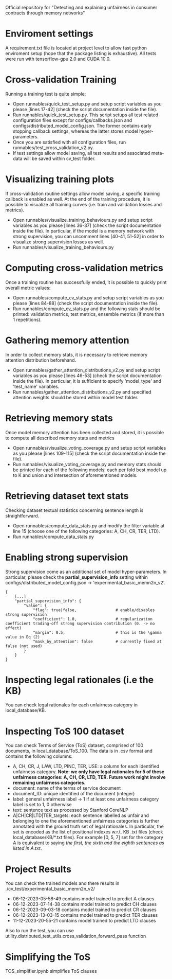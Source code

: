 Official repository for "Detecting and explaining unfairness in consumer contracts through memory networks"

# Enviroment settings

A requirement.txt file is located at project level to allow fast python enviroment setup (hope that the package listing is exhaustive). All tests were run with tensorflow-gpu 2.0 and CUDA 10.0.

# Cross-validation Training

Running a training test is quite simple:

* Open runnables/quick_test_setup.py and setup script variables as you please [lines 17-42] (check the script documentation inside the file).
* Run runnables/quick_test_setup.py. This script setups all test related configuration files except for configs/callbacks.json and configs/distributed_model_config.json. The former contains early stopping callback settings, whereas the latter stores model hyper-parameters.
* Once you are satisfied with all configuration files, run runnables/test_cross_validation_v2.py.
* If test settings allow model saving, all test results and associated meta-data will be saved within cv_test folder.


# Visualizing training plots

If cross-validation routine settings allow model saving, a specific training callback is enabled as well. At the end of the training procedure, it is possible to visualize all training curves (i.e. train and validation losses and metrics).

* Open runnables/visualize_training_behaviours.py and setup script variables as you please [lines 36-37] (check the script documentation inside the file). In particular, if the model is a memory network with strong supervision, you can uncomment lines [40-41, 51-52] in order to visualize strong supervision losses as well.
* Run runnables/visualize_training_behaviours.py


# Computing cross-validation metrics

Once a training routine has successfully ended, it is possible to quickly print overall metric values:

* Open runnables/compute_cv_stats.py and setup script variables as you please [lines 84-88] (check the script documentation inside the file).
* Run runnables/compute_cv_stats.py and the following stats should be printed: validation metrics, test metrics, ensemble metrics (if more than 1 repetitions).


# Gathering memory attention

In order to collect memory stats, it is necessary to retrieve memory attention distribution beforehand.

* Open runnables/gather_attention_distributions_v2.py and setup script variables as you please [lines 46-53] (check the script documentation inside the file). In particular, it is sufficient to specify 'model_type' and 'test_name' variables.
* Run runnables/gather_attention_distributions_v2.py and specified attention weights should be stored within model test folder.


# Retrieving memory stats

Once model memory attention has been collected and stored, it is possible to compute all described memory stats and metrics

* Open runnables/visualize_voting_coverage.py and setup script variables as you please [lines 109-115] (check the script documentation inside the file).
* Run runnables/visualize_voting_coverage.py and memory stats should be printed for each of the following models: each per fold best model up to K and union and intersection of aforementioned models.


# Retrieving dataset text stats

Checking dataset textual statistics concerning sentence length is straightforward.

* Open runnables/compute_data_stats.py and modify the filter variable at line 15 (choose one of the following categories: A, CH, CR, TER, LTD).
* Run runnables/compute_data_stats.py


# Enabling strong supervision

Strong supervision come as an additional set of model hyper-parameters. In particular, please check the **partial_supervision_info** setting within configs/distributed_model_config.json -> 'experimental_basic_memn2n_v2'.

```
{
	[...]
	"partial_supervision_info": {
		"value": {
			"flag": true|false,					# enable/disables strong supervision
			"coefficient": 1.0,					# regularization coefficient trading-off strong supervision contribution (0. -> no effect)
			"margin": 0.5,						# this is the \gamma value in Eq (2)
			"mask_by_attention": false 			# currently fixed at false (not used)
		}
	}
}

```


# Inspecting legal rationales (i.e the KB)

You can check legal rationales for each unfairness category in local_database/KB.


# Inspecting ToS 100 dataset

You can check Terms of Service (ToS) dataset, comprised of 100 documents, in local_database/ToS_100. The data is in .csv format and contains the following columns:

* A, CH, CR, J, LAW, LTD, PINC, TER, USE: a column for each identified unfairness category. **Note: we only have legal rationales for 5 of these unfairness categories: A, CH, CR, LTD, TER. Future work might involve remaining unfairness categories.** 
* document: name of the terms of service document
* document_ID: unique identified of the document (integer)
* label: general unfairness label -> 1 if at least one unfairness category label is set to 1, 0 otherwise
* text: sentence text as processed by Stanford CoreNLP
* A|CH|CR|LTD|TER_targets: each sentence labelled as unfair and belonging to one the aforementioned unfairness categories is further annotated with the ground truth set of legal rationales. In particular, the set is encoded as the list of positional indexes w.r.t. KB .txt files (check local_database/KB/\*.txt files). For example [0, 5, 7] set for the category A is equivalent to saying *the first, the sixth and the eighth sentences as listed in A.txt*.

# Project Results

You can check the trained models and there results in ./cv_test/experimental_basic_memn2n_v2/

* 06-12-2023-05-58-49 contains model trained to predict A clauses
* 06-12-2023-07-14-38 contains model trained to predict CH clauses
* 06-12-2023-09-03-18 contains model trained to predict CR clauses
* 06-12-2023-13-03-15 contains model trained to predict TER clauses
* 11-12-2023-20-55-21 contains model trained to predict LTD clauses

Also to run the test, you can use utility.distributed_test_utils.cross_validation_forward_pass function

# Simplifying the ToS

TOS_simplifier.ipynb simplifies ToS clauses
